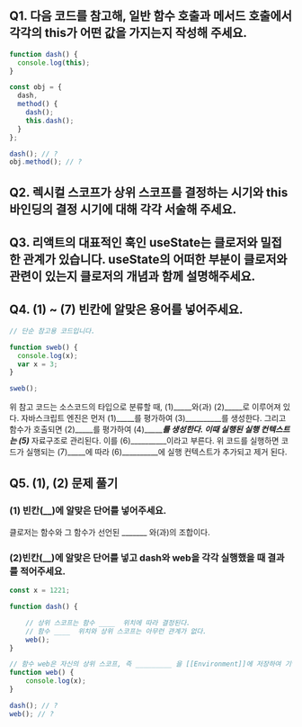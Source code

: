 ## Q1. 다음 코드를 참고해, 일반 함수 호출과 메서드 호출에서 각각의 this가 어떤 값을 가지는지 작성해 주세요.
```js
function dash() {
  console.log(this);
}

const obj = {
  dash,
  method() {
    dash();
    this.dash();
  }
};

dash(); // ?
obj.method(); // ?
```


## Q2. 렉시컬 스코프가 상위 스코프를 결정하는 시기와 this 바인딩의 결정 시기에 대해 각각 서술해 주세요.


## Q3. 리액트의 대표적인 훅인 useState는 클로저와 밀접한 관계가 있습니다. useState의 어떠한 부분이 클로저와 관련이 있는지 클로저의 개념과 함께 설명해주세요.


## Q4. (1) ~ (7) 빈칸에 알맞은 용어를 넣어주세요.
```js
// 단순 참고용 코드입니다. 

function sweb() {
  console.log(x);
  var x = 3;
}

sweb();
```

위 참고 코드는 소스코드의 타입으로 분류할 때, (1)_____와(과) (2)_____로 이루어져 있다.
자바스크립트 엔진은 먼저 (1)_____를 평가하여 (3)__________를 생성한다. 
그리고 함수가 호출되면 (2)_____를 평가하여 (4)__________를 생성한다.
이때 실행된 실행 컨텍스트는 (5)_____ 자료구조로 관리된다. 이를 (6)__________이라고 부른다.
위 코드를 실행하면 코드가 실행되는 (7)_____에 따라 (6)__________에 실행 컨텍스트가 추가되고 제거 된다.


## Q5. (1), (2) 문제 풀기
### (1) 빈칸(__)에 알맞은 단어를 넣어주세요.
클로저는 함수와 그 함수가 선언된 _______ 와(과)의 조합이다.

### (2)빈칸(__)에 알맞은 단어를 넣고 dash와 web을 각각 실행했을 때 결과를 적어주세요.
```js
const x = 1221;

function dash() {

    // 상위 스코프는 함수 ____  위치에 따라 결정된다.
    // 함수 ____  위치와 상위 스코프는 아무런 관계가 없다.
    web();
}

// 함수 web은 자신의 상위 스코프, 즉 _________ 을 [[Environment]]에 저장하여 기억한다.
function web() {
    console.log(x);
}

dash(); // ?
web(); // ?
```